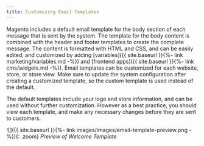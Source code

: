 ```yaml
---
title: Customizing Email Templates
---
```


Magento includes a default email template for the body section of each message that is sent by the system. The template for the body content is combined with the header and footer templates to create the complete message. The content is formatted with HTML and CSS, and can be easily edited, and customized by adding [variables]({{ site.baseurl }}{%- link marketing/variables.md -%}) and [frontend apps]({{ site.baseurl }}{%- link cms/widgets.md -%}). Email templates can be customized for each website, store, or store view. Make sure to update the system configuration after creating a customized template, so the custom template is used instead of the default.

The default templates include your logo and store information, and can be used without further customization. However as a best practice, you should view each template, and make any necessary changes before they are sent to customers.

![]({{ site.baseurl }}{%- link images/images/email-template-preview.png -%}){: .zoom}
*Preview of Welcome Template*
